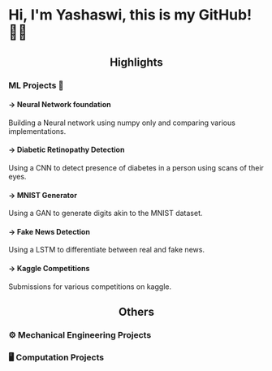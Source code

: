 <h1> Hi, I'm Yashaswi, this is my GitHub! 👨‍💻 </h1>

<h2><p align="center"><strong>Highlights</strong></p></h2>
<h3> ML Projects 🤖 </h2>
<h4>-> Neural Network foundation</h4> Building a Neural network using numpy only and comparing various implementations.</p> 
<h4>-> Diabetic Retinopathy Detection</h4> Using a CNN to detect presence of diabetes in a person using scans of their eyes. </p>
<h4>-> MNIST Generator</h4> Using a GAN to generate digits akin to the MNIST dataset.</p>
<h4>-> Fake News Detection</h4> Using a LSTM to differentiate between real and fake news. </p>
<h4>-> Kaggle Competitions</h4> Submissions for various competitions on kaggle. </p>

<h2><p align="center"><strong>Others</strong></p></h2>
<h3>⚙️ Mechanical Engineering Projects</h2>
<h3>🖥️ Computation Projects</h2>
